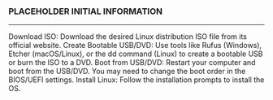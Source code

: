 ### PLACEHOLDER INITIAL INFORMATION
---

Download ISO: Download the desired Linux distribution ISO file from its official website.
Create Bootable USB/DVD: Use tools like Rufus (Windows), Etcher (macOS/Linux), or the dd command (Linux) to create a bootable USB or burn the ISO to a DVD.
Boot from USB/DVD: Restart your computer and boot from the USB/DVD. You may need to change the boot order in the BIOS/UEFI settings.
Install Linux: Follow the installation prompts to install the OS.
